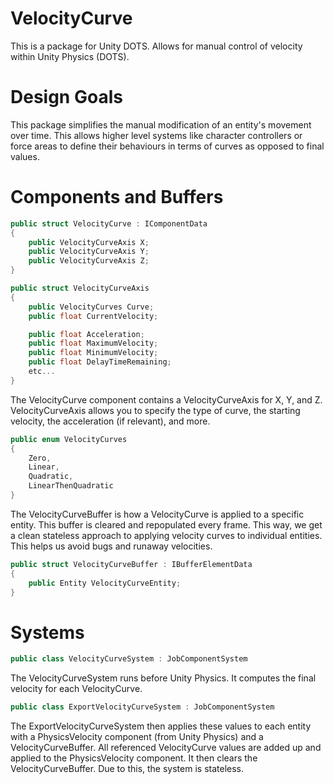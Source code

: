 # VelocityCurve
This is a package for Unity DOTS. Allows for manual control of velocity within Unity Physics (DOTS).

# Design Goals

This package simplifies the manual modification of an entity's movement over time.  This allows higher level systems like character controllers or force areas to define their behaviours in terms of curves as opposed to final values.

# Components and Buffers

```csharp
public struct VelocityCurve : IComponentData
{
    public VelocityCurveAxis X;
    public VelocityCurveAxis Y;
    public VelocityCurveAxis Z;
}

public struct VelocityCurveAxis
{
    public VelocityCurves Curve;
    public float CurrentVelocity;

    public float Acceleration;
    public float MaximumVelocity;
    public float MinimumVelocity;
    public float DelayTimeRemaining;
    etc...
}
```

The VelocityCurve component contains a VelocityCurveAxis for X, Y, and Z. VelocityCurveAxis allows you to specify the type of curve, the starting velocity, the acceleration (if relevant), and more.

```csharp
public enum VelocityCurves
{
    Zero,
    Linear,
    Quadratic,
    LinearThenQuadratic
}
```

The VelocityCurveBuffer is how a VelocityCurve is applied to a specific entity. This buffer is cleared and repopulated every frame. This way, we get a clean stateless approach to applying velocity curves to individual entities. This helps us avoid bugs and runaway velocities.

```csharp
public struct VelocityCurveBuffer : IBufferElementData
{
    public Entity VelocityCurveEntity;
}
```

# Systems

```csharp
public class VelocityCurveSystem : JobComponentSystem
```
The VelocityCurveSystem runs before Unity Physics. It computes the final velocity for each VelocityCurve.

```csharp
public class ExportVelocityCurveSystem : JobComponentSystem
```
The ExportVelocityCurveSystem then applies these values to each entity with a PhysicsVelocity component (from Unity Physics) and a VelocityCurveBuffer. All referenced VelocityCurve values are added up and applied to the PhysicsVelocity component. It then clears the VelocityCurveBuffer. Due to this, the system is stateless.



